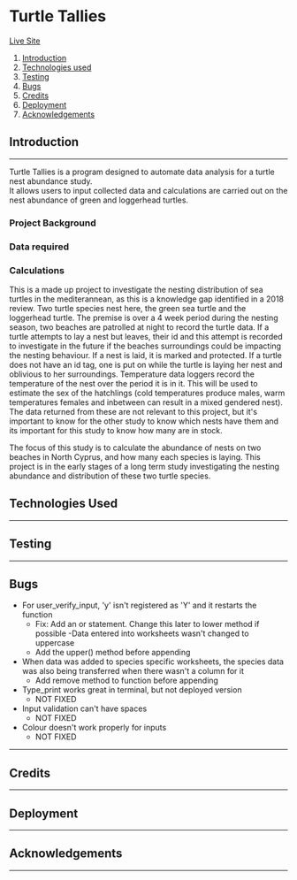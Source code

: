# Turtle Tallies

[Live Site](https://turtle-tallies.herokuapp.com/)



1. [Introduction](#1-introduction)
2. [Technologies used](#2-technologies-used)
3. [Testing](#3-testing)
4. [Bugs](#4-bugs)
5. [Credits](#5-credits)
6. [Deployment](#6-deployment)
7. [Acknowledgements](#7-acknowledgements)

## Introduction

***

Turtle Tallies is a program designed to automate data analysis for a turtle nest abundance study.  
It allows users to input collected data and calculations are carried out on the nest abundance of green and loggerhead turtles.

### Project Background

### Data required

### Calculations

This is a made up project to investigate the nesting distribution of sea turtles in the mediterannean, as this is a knowledge gap identified in a 2018 review. Two turtle species nest here, the green sea turtle and the loggerhead turtle.
The premise is over a 4 week period during the nesting season, two beaches are patrolled at night to record the turtle data. If a turtle attempts to lay a nest but leaves, their id and this attempt is recorded to investigate in the future if the beaches surroundings could be impacting the nesting behaviour. If a nest is laid, it is marked and protected. 
If a turtle does not have an id tag, one is put on while the turtle is laying her nest and oblivious to her surroundings.
Temperature data loggers record the temperature of the nest over the period it is in it. This will be used to estimate the sex of the hatchlings (cold temperatures produce males, warm temperatures females and inbetween can result in a mixed gendered nest). The data returned from these are not relevant to this project, but it's important to know for the other study to know which nests have them and its important for this study to know how many are in stock.

The focus of this study is to calculate the abundance of nests on two beaches in North Cyprus, and how many each species is laying. This project is in the early stages of a long term study investigating the nesting abundance and distribution of these two turtle species. 

## Technologies Used

***

## Testing 

***

## Bugs

- For user_verify_input, 'y' isn't registered as 'Y' and it restarts the function
    - Fix: Add an or statement. Change this later to lower method if possible
-Data entered into worksheets wasn't changed to uppercase
    - Add the upper() method before appending
- When data was added to species specific worksheets, the species data was also being transferred when there wasn't a column for it 
    - Add remove method to function before appending
- Type_print works great in terminal, but not deployed version
    - NOT FIXED
- Input validation can't have spaces
    - NOT FIXED
- Colour doesn't work properly for inputs
    - NOT FIXED

***

## Credits

***

## Deployment

***

## Acknowledgements

***
